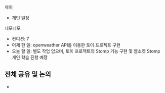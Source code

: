 
제이
- 개인 일정

네모네모
- 컨디션: 7
- 어제 한 일: openweather API를 이용한 토이 프로젝트 구현 
- 오늘 할 일: 별도 작업 없으며, 토이 프로젝트의 Stomp 기능 구현 및 웹소켓 Stomp 개인 학습 진행 예정

## 전체 공유 및 논의
- 